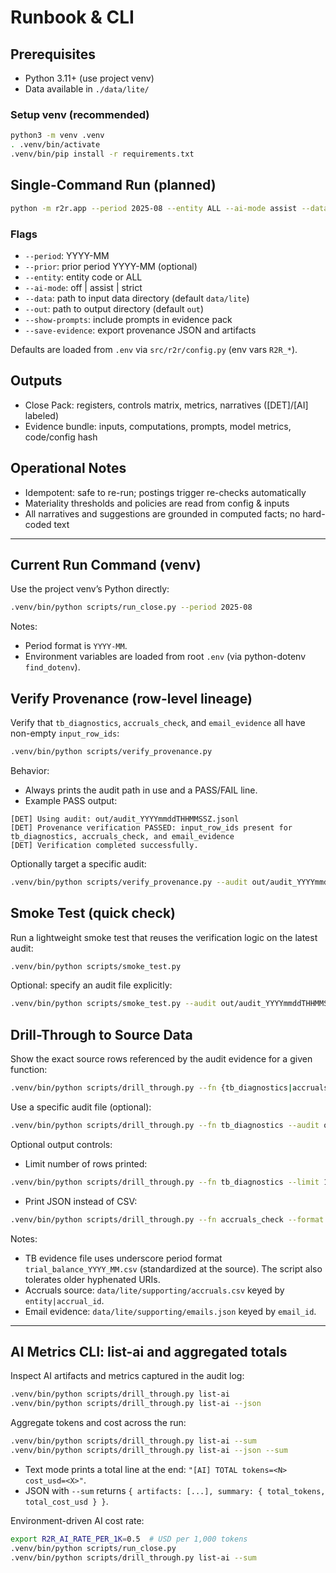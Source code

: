 # Runbook & CLI

## Prerequisites

- Python 3.11+ (use project venv)
- Data available in `./data/lite/`

### Setup venv (recommended)

```bash
python3 -m venv .venv
. .venv/bin/activate
.venv/bin/pip install -r requirements.txt
```

## Single-Command Run (planned)

```bash
python -m r2r.app --period 2025-08 --entity ALL --ai-mode assist --data ./data/lite --out ./out
```

### Flags

- `--period`: YYYY-MM
- `--prior`: prior period YYYY-MM (optional)
- `--entity`: entity code or ALL
- `--ai-mode`: off | assist | strict
- `--data`: path to input data directory (default `data/lite`)
- `--out`: path to output directory (default `out`)
- `--show-prompts`: include prompts in evidence pack
- `--save-evidence`: export provenance JSON and artifacts

Defaults are loaded from `.env` via `src/r2r/config.py` (env vars `R2R_*`).

## Outputs

- Close Pack: registers, controls matrix, metrics, narratives ([DET]/[AI] labeled)
- Evidence bundle: inputs, computations, prompts, model metrics, code/config hash

## Operational Notes

- Idempotent: safe to re-run; postings trigger re-checks automatically
- Materiality thresholds and policies are read from config & inputs
- All narratives and suggestions are grounded in computed facts; no hard-coded text

---

## Current Run Command (venv)

Use the project venv’s Python directly:

```bash
.venv/bin/python scripts/run_close.py --period 2025-08
```

Notes:
- Period format is `YYYY-MM`.
- Environment variables are loaded from root `.env` (via python-dotenv `find_dotenv`).

## Verify Provenance (row-level lineage)

Verify that `tb_diagnostics`, `accruals_check`, and `email_evidence` all have non-empty `input_row_ids`:

```bash
.venv/bin/python scripts/verify_provenance.py
```

Behavior:
- Always prints the audit path in use and a PASS/FAIL line.
- Example PASS output:

```text
[DET] Using audit: out/audit_YYYYmmddTHHMMSSZ.jsonl
[DET] Provenance verification PASSED: input_row_ids present for tb_diagnostics, accruals_check, and email_evidence
[DET] Verification completed successfully.
```

Optionally target a specific audit:

```bash
.venv/bin/python scripts/verify_provenance.py --audit out/audit_YYYYmmddTHHMMSSZ.jsonl
```

## Smoke Test (quick check)

Run a lightweight smoke test that reuses the verification logic on the latest audit:

```bash
.venv/bin/python scripts/smoke_test.py
```

Optional: specify an audit file explicitly:

```bash
.venv/bin/python scripts/smoke_test.py --audit out/audit_YYYYmmddTHHMMSSZ.jsonl
```

## Drill-Through to Source Data

Show the exact source rows referenced by the audit evidence for a given function:

```bash
.venv/bin/python scripts/drill_through.py --fn {tb_diagnostics|accruals_check|email_evidence}
```

Use a specific audit file (optional):

```bash
.venv/bin/python scripts/drill_through.py --fn tb_diagnostics --audit out/audit_YYYYmmddTHHMMSSZ.jsonl
```

Optional output controls:

- Limit number of rows printed:

```bash
.venv/bin/python scripts/drill_through.py --fn tb_diagnostics --limit 10
```

- Print JSON instead of CSV:

```bash
.venv/bin/python scripts/drill_through.py --fn accruals_check --format json
```

Notes:
- TB evidence file uses underscore period format `trial_balance_YYYY_MM.csv` (standardized at the source). The script also tolerates older hyphenated URIs.
- Accruals source: `data/lite/supporting/accruals.csv` keyed by `entity|accrual_id`.
- Email evidence: `data/lite/supporting/emails.json` keyed by `email_id`.

---

## AI Metrics CLI: list-ai and aggregated totals

Inspect AI artifacts and metrics captured in the audit log:

```bash
.venv/bin/python scripts/drill_through.py list-ai
.venv/bin/python scripts/drill_through.py list-ai --json
```

Aggregate tokens and cost across the run:

```bash
.venv/bin/python scripts/drill_through.py list-ai --sum
.venv/bin/python scripts/drill_through.py list-ai --json --sum
```

- Text mode prints a total line at the end: `"[AI] TOTAL tokens=<N> cost_usd=<X>"`.
- JSON with `--sum` returns `{ artifacts: [...], summary: { total_tokens, total_cost_usd } }`.

Environment-driven AI cost rate:

```bash
export R2R_AI_RATE_PER_1K=0.5  # USD per 1,000 tokens
.venv/bin/python scripts/run_close.py
.venv/bin/python scripts/drill_through.py list-ai --sum
```
